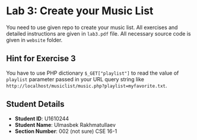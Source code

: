 # Lab 3: Create your Music List

You need to use given repo to create your music list. All exercises and detailed instructions are given in `lab3.pdf` file. All necessary source code is given in `website` folder.

## Hint for Exercise 3

You have to use PHP dictionary `$_GET["playlist"]` to read the value of  `playlist` parameter passed in your URL query string like `http://localhost/musiclist/music.php?playlist=myfavorite.txt`.

## Student Details

- **Student ID**: U1610244
- **Student Name**: Ulmasbek Rakhmatullaev
- **Section Number**: 002 (not sure) CSE 16-1
